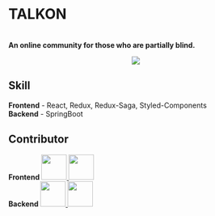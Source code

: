 # TALKON
<br/>
<strong>An online community for those who are partially blind.</strong>
<br/>
<p align="center">
  <img src="https://user-images.githubusercontent.com/53217988/112971384-1fcd6180-918a-11eb-9cb3-dfafb5f2b45f.gif" />
</p>

## Skill 
<strong>Frontend</strong> - React, Redux, Redux-Saga, Styled-Components
<br/>
<strong>Backend</strong> - SpringBoot
<br/>
## Contributor

<div>
<strong>Frontend</strong>

<a href="https://github.com/ksmself">
  <img src="https://avatars.githubusercontent.com/u/53217988?" width="50" height="50" >
</a>
<a href="https://github.com/shun-day">
  <img src="https://avatars.githubusercontent.com/u/65240245?" width="50" height="50" >
</a>
</div> 

<div>
<strong>Backend</strong>

<a href="https://github.com/ur2e">
  <img src="https://avatars.githubusercontent.com/u/45191069?" width="50" height="50" >
</a>
<a href="https://github.com/YEJIN-LILY">
  <img src="https://avatars.githubusercontent.com/u/57944153?" width="50" height="50" >
</a>
</div> 
